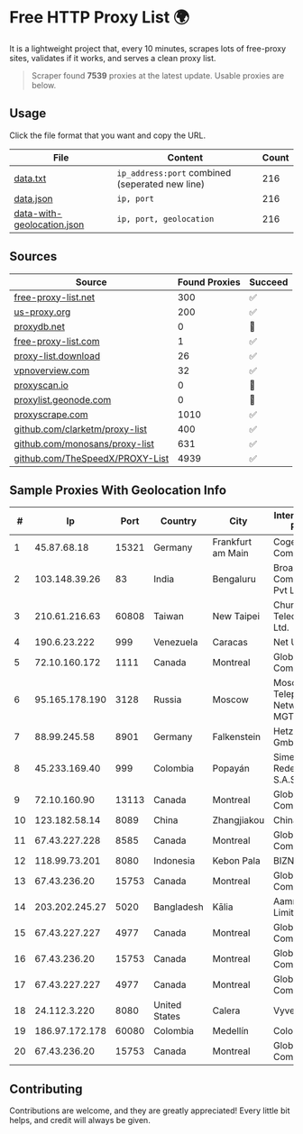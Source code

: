 
# Free HTTP Proxy List 🌍

It is a lightweight project that, every 10 minutes, scrapes lots of free-proxy sites, validates if it works, and serves a clean proxy list.


> Scraper found **7539** proxies at the latest update. Usable proxies are below.

## Usage

Click the file format that you want and copy the URL.


|File|Content|Count|
|----|-------|-----|
|[data.txt](https://raw.githubusercontent.com/themiralay/Proxy-List-World/master/data.txt)|`ip_address:port` combined (seperated new line)|216|
|[data.json](https://raw.githubusercontent.com/themiralay/Proxy-List-World/master/data.json)|`ip, port`|216|
|[data-with-geolocation.json](https://raw.githubusercontent.com/themiralay/Proxy-List-World/master/data-with-geolocation.json)|`ip, port, geolocation`|216|

## Sources

|Source|Found Proxies|Succeed|
|------|-------------|-------|
|[free-proxy-list.net](https://free-proxy-list.net)|300|✅|
|[us-proxy.org](https://www.us-proxy.org)|200|✅|
|[proxydb.net](http://proxydb.net)|0|🚫|
|[free-proxy-list.com](https://free-proxy-list.com/?page=&port=&type%5B%5D=http&type%5B%5D=https&up_time=0&search=Search)|1|✅|
|[proxy-list.download](https://www.proxy-list.download/HTTP)|26|✅|
|[vpnoverview.com](https://vpnoverview.com/privacy/anonymous-browsing/free-proxy-servers)|32|✅|
|[proxyscan.io](https://www.proxyscan.io)|0|🚫|
|[proxylist.geonode.com](https://proxylist.geonode.com/api/proxy-list?limit=300&page=1&sort_by=lastChecked&sort_type=desc&protocols=http,https)|0|🚫|
|[proxyscrape.com](https://api.proxyscrape.com/v2/?request=displayproxies&protocol=http&timeout=10000&country=all&ssl=all&anonymity=all)|1010|✅|
|[github.com/clarketm/proxy-list](https://raw.githubusercontent.com/clarketm/proxy-list/master/proxy-list-raw.txt)|400|✅|
|[github.com/monosans/proxy-list](https://raw.githubusercontent.com/monosans/proxy-list/main/proxies/http.txt)|631|✅|
|[github.com/TheSpeedX/PROXY-List](https://raw.githubusercontent.com/TheSpeedX/PROXY-List/master/http.txt)|4939|✅|


## Sample Proxies With Geolocation Info

|#|Ip|Port|Country|City|Internet Service Provider|
|-|--|----|-------|----|-------------------------|
|1|45.87.68.18|15321|Germany|Frankfurt am Main|Cogent Communications|
|2|103.148.39.26|83|India|Bengaluru|Broadway Communication Pvt Ltd|
|3|210.61.216.63|60808|Taiwan|New Taipei|Chunghwa Telecom Co., Ltd.|
|4|190.6.23.222|999|Venezuela|Caracas|Net Uno|
|5|72.10.160.172|1111|Canada|Montreal|GloboTech Communications|
|6|95.165.178.190|3128|Russia|Moscow|Moscow Local Telephone Network (OAO MGTS)|
|7|88.99.245.58|8901|Germany|Falkenstein|Hetzner Online GmbH|
|8|45.233.169.40|999|Colombia|Popayán|Simect Group Redes E Internet S.A.S|
|9|72.10.160.90|13113|Canada|Montreal|GloboTech Communications|
|10|123.182.58.14|8089|China|Zhangjiakou|China Telecom|
|11|67.43.227.228|8585|Canada|Montreal|GloboTech Communications|
|12|118.99.73.201|8080|Indonesia|Kebon Pala|BIZNET|
|13|67.43.236.20|15753|Canada|Montreal|GloboTech Communications|
|14|203.202.245.27|5020|Bangladesh|Kālia|Aamra Networks Limited|
|15|67.43.227.227|4977|Canada|Montreal|GloboTech Communications|
|16|67.43.236.20|15753|Canada|Montreal|GloboTech Communications|
|17|67.43.227.227|4977|Canada|Montreal|GloboTech Communications|
|18|24.112.3.220|8080|United States|Calera|Vyve Broadband|
|19|186.97.172.178|60080|Colombia|Medellín|Colombia Móvil|
|20|67.43.236.20|15753|Canada|Montreal|GloboTech Communications|



## Contributing

Contributions are welcome, and they are greatly appreciated! Every
little bit helps, and credit will always be given.

